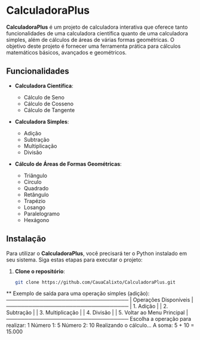 # CalculadoraPlus

**CalculadoraPlus** é um projeto de calculadora interativa que oferece tanto funcionalidades de uma calculadora científica quanto de uma calculadora simples, além de cálculos de áreas de várias formas geométricas. O objetivo deste projeto é fornecer uma ferramenta prática para cálculos matemáticos básicos, avançados e geométricos.

## Funcionalidades

- **Calculadora Científica**:
  - Cálculo de Seno
  - Cálculo de Cosseno
  - Cálculo de Tangente

- **Calculadora Simples**:
  - Adição
  - Subtração
  - Multiplicação
  - Divisão

- **Cálculo de Áreas de Formas Geométricas**:
  - Triângulo
  - Círculo
  - Quadrado
  - Retângulo
  - Trapézio
  - Losango
  - Paralelogramo
  - Hexágono

## Instalação

Para utilizar o **CalculadoraPlus**, você precisará ter o Python instalado em seu sistema. Siga estas etapas para executar o projeto:

1. **Clone o repositório**:
   ```bash
   git clone https://github.com/CauaCalixto/CalculadoraPlus.git


  ** Exemplo de saída para uma operação simples (adição):
      ─────────────────────────────────
    |     Operações Disponíveis       |
    ─────────────────────────────────
    | 1. Adição                       |
    | 2. Subtração                    |
    | 3. Multiplicação                |
    | 4. Divisão                      |
    | 5. Voltar ao Menu Principal     |
    ─────────────────────────────────
    Escolha a operação para realizar: 1
    Número 1: 5
    Número 2: 10
    Realizando o cálculo...
    A soma: 5 + 10 = 15.000
